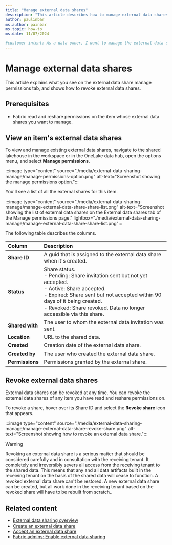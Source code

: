 ```yaml
---
title: "Manage external data shares"
description: "This article describes how to manage external data shares."
author: paulinbar
ms.author: painbar
ms.topic: how-to
ms.date: 11/07/2024

#customer intent: As a data owner, I want to manage the external data shares on an item.
---
```


# Manage external data shares

This article explains what you see on the external data share manage permissions tab, and shows how to revoke external data shares.

## Prerequisites

* Fabric read and reshare permissions on the item whose external data shares you want to manage.

## View an item's external data shares

To view and manage existing external data shares, navigate to the shared lakehouse in the workspace or in the OneLake data hub, open the options menu, and select **Manage permissions**.

:::image type="content" source="./media/external-data-sharing-manage/manage-permissions-option.png" alt-text="Screenshot showing the manage permissions option.":::

You'll see a list of all the external shares for this item.

:::image type="content" source="./media/external-data-sharing-manage/manage-external-data-share-share-list.png" alt-text="Screenshot showing the list of external data shares on the External data shares tab of the Manage permissions page." lightbox="./media/external-data-sharing-manage/manage-external-data-share-share-list.png":::

The following table describes the columns.

| Column | Description |
|:-------|:------------|
|**Share ID** | A guid that is assigned to the external data share when it's created. |
|**Status** | Share status.<br>- Pending: Share invitation sent but not yet accepted.<br>- Active: Share accepted.<br>- Expired: Share sent but not accepted within 90 days of it being created.<br>- Revoked: Share revoked. Data no longer accessible via this share.|
|**Shared with** |The user to whom the external data invitation was sent. |
|**Location** |URL to the shared data.|
|**Created** | Creation date of the external data share.|
|**Created by** |The user who created the external data share.|
|**Permissions** |Permissions granted by the external share.|

## Revoke external data shares

External data shares can be revoked at any time. You can revoke the external data shares of any item you have read and reshare permissions on.

To revoke a share, hover over its Share ID and select the **Revoke share** icon that appears.

:::image type="content" source="./media/external-data-sharing-manage/manage-external-data-share-revoke-share.png" alt-text="Screenshot showing how to revoke an external data share.":::

> [!Warning]
> Revoking an external data share is a serious matter that should be considered carefully and in consultation with the receiving tenant. It completely and irreversibly severs all access from the receiving tenant to the shared data. This means that any and all data artifacts built in the receiving tenant on the basis of the shared data will cease to function. A revoked external data share can't be restored. A new external data share can be created, but all work done in the receiving tenant based on the revoked share will have to be rebuilt from scratch..

## Related content

* [External data sharing overview](./external-data-sharing-overview.md)
* [Create an external data share](./external-data-sharing-create.md)
* [Accept an external data share](./external-data-sharing-accept.md)
* [Fabric admins: Enable external data sharing](./external-data-sharing-enable.md)
